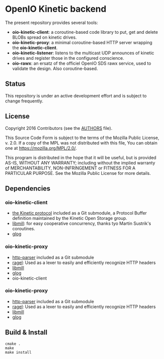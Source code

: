 # OpenIO Kinetic backend

The present repository provides several tools:

* **oio-kinetic-client**: a coroutine-based code library to put, get and
  delete BLOBs spread on kinetic drives.
* **oio-kinetic-proxy**: a minimal coroutine-based HTTP server wrapping
  the **oio-kinetic-client**.
* **oio-kinetic-listener**: listens to the multicast UDP announces of
  kinetic drives and register those in the configured conscience.
* **oio-rawx**: an ersatz of the officiel OpenIO SDS rawx service, used
  to validate the design. Also coroutine-based.

## Status

This repository is under an active development effort and is subject to
change frequently. 

## License

Copyright 2016 Contributors (see the [AUTHORS](./AUTHORS) file). 

This Source Code Form is subject to the terms of the Mozilla Public
License, v. 2.0. If a copy of the MPL was not distributed with this
file, You can obtain one at https://mozilla.org/MPL/2.0/.

This program is distributed in the hope that it will be useful, but is
provided AS-IS, WITHOUT ANY WARRANTY; including without the implied
warranty of MERCHANTABILITY, NON-INFRINGEMENT or FITNESS FOR A
PARTICULAR PURPOSE. See the Mozilla Public License for more details.


## Dependencies

### oio-kinetic-client

* [the Kinetic protocol](https://github.com/Kinetic/kinetic-protocol)
  included as a Git submodule, a Protocol Buffer definition maintained
  by the Kinetic Open Storage group.
* [libmill](https://github.com/sustrik/libmill): for easy cooperative
  concurrency, thanks tyo Martin Sustrik's coroutines.
* [glog](https://github.com/google/glog)

### oio-kinetic-proxy

* [http-parser](https://github.com/nodejs/http-parser) included as a Git
  submodule
* [ragel](https://github.com/colmnet/ragel): Used as a lexer to easily
  and efficiently recognize HTTP headers 
* [libmill](https://github.com/sustrik/libmill)
* [glog](https://github.com/google/glog)
* oio-kinetic-client

### oio-kinetic-proxy

* [http-parser](https://github.com/nodejs/http-parser) included as a Git
  submodule
* [ragel](https://github.com/colmnet/ragel): Used as a lexer to easily
  and efficiently recognize HTTP headers 
* [libmill](https://github.com/sustrik/libmill)
* [glog](https://github.com/google/glog)


Build & Install
---------------

    cmake .
    make
    make install


